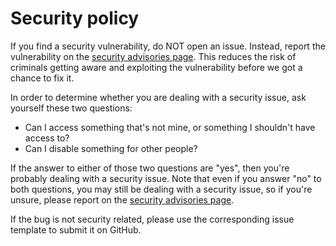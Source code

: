 # Security policy

If you find a security vulnerability, do NOT open an issue. Instead, report the vulnerability on the [security advisories page](https://github.com/dbartholomae/lambda-middleware/security/advisories). This reduces the risk of criminals getting aware and exploiting the
vulnerability before we got a chance to fix it.

In order to determine whether you are dealing with a security issue, ask yourself these two questions:
* Can I access something that's not mine, or something I shouldn't have access to?
* Can I disable something for other people?

If the answer to either of those two questions are "yes", then you're probably dealing with a security issue.
Note that even if you answer "no" to both questions, you may still be dealing with a security issue, so if you're
unsure, please report on the [security advisories page](https://github.com/dbartholomae/lambda-middleware/security/advisories).

If the bug is not security related, please use the corresponding issue template
to submit it on GitHub.
